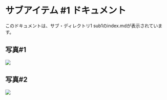 # サブアイテム #1 ドキュメント

このドキュメントは、サブ・ディレクトリ1  sub1のindex.mdが表示されています。

## 写真#1

![](/docs/sub1/images/r2d2.png)


## 写真#2

![](/docs/sub1/images/analyzer.png)




